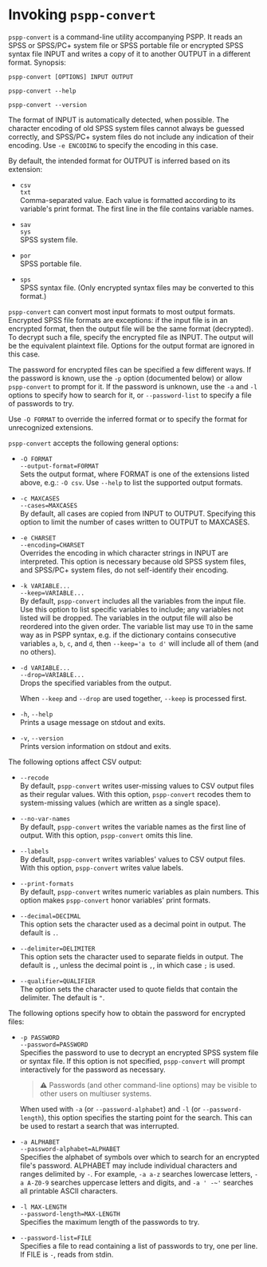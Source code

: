 # Invoking `pspp-convert`

`pspp-convert` is a command-line utility accompanying PSPP.  It reads an
SPSS or SPSS/PC+ system file or SPSS portable file or encrypted SPSS
syntax file INPUT and writes a copy of it to another OUTPUT in a
different format.  Synopsis:

```
pspp-convert [OPTIONS] INPUT OUTPUT

pspp-convert --help

pspp-convert --version
```

The format of INPUT is automatically detected, when possible.  The
character encoding of old SPSS system files cannot always be guessed
correctly, and SPSS/PC+ system files do not include any indication of
their encoding.  Use `-e ENCODING` to specify the encoding in this
case.

By default, the intended format for OUTPUT is inferred based on its
extension:

* `csv`  
  `txt`  
  Comma-separated value.  Each value is formatted according to its
  variable's print format.  The first line in the file contains
  variable names.

* `sav`  
  `sys`  
  SPSS system file.

* `por`  
  SPSS portable file.

* `sps`  
  SPSS syntax file.  (Only encrypted syntax files may be converted to
  this format.)

`pspp-convert` can convert most input formats to most output formats.
Encrypted SPSS file formats are exceptions: if the input file is in an
encrypted format, then the output file will be the same format
(decrypted).  To decrypt such a file, specify the encrypted file as
INPUT.  The output will be the equivalent plaintext file.  Options for
the output format are ignored in this case.

The password for encrypted files can be specified a few different
ways.  If the password is known, use the `-p` option (documented below)
or allow `pspp-convert` to prompt for it.  If the password is unknown,
use the `-a` and `-l` options to specify how to search for it, or
`--password-list` to specify a file of passwords to try.

Use `-O FORMAT` to override the inferred format or to specify the
format for unrecognized extensions.

`pspp-convert` accepts the following general options:

* `-O FORMAT`  
  `--output-format=FORMAT`  
  Sets the output format, where FORMAT is one of the extensions
  listed above, e.g.: `-O csv`.  Use `--help` to list the supported
  output formats.

* `-c MAXCASES`  
  `--cases=MAXCASES`  
  By default, all cases are copied from INPUT to OUTPUT.  Specifying
  this option to limit the number of cases written to OUTPUT to
  MAXCASES.

* `-e CHARSET`  
  `--encoding=CHARSET`  
  Overrides the encoding in which character strings in INPUT are
  interpreted.  This option is necessary because old SPSS system
  files, and SPSS/PC+ system files, do not self-identify their
  encoding.

* `-k VARIABLE...`  
  `--keep=VARIABLE...`  
  By default, `pspp-convert` includes all the variables from the
  input file.  Use this option to list specific variables to include;
  any variables not listed will be dropped.  The variables in the
  output file will also be reordered into the given order.  The
  variable list may use `TO` in the same way as in PSPP syntax, e.g.
  if the dictionary contains consecutive variables `a`, `b`, `c`, and
  `d`, then `--keep='a to d'` will include all of them (and no
  others).

* `-d VARIABLE...`  
  `--drop=VARIABLE...`  
  Drops the specified variables from the output.

  When `--keep` and `--drop` are used together, `--keep` is processed
  first.

* `-h`, `--help`  
  Prints a usage message on stdout and exits.

* `-v`, `--version`  
  Prints version information on stdout and exits.

The following options affect CSV output:

* `--recode`  
  By default, `pspp-convert` writes user-missing values to CSV output
  files as their regular values.  With this option, `pspp-convert`
  recodes them to system-missing values (which are written as a
  single space).

* `--no-var-names`  
  By default, `pspp-convert` writes the variable names as the first
  line of output.  With this option, `pspp-convert` omits this line.

* `--labels`  
  By default, `pspp-convert` writes variables' values to CSV output
  files.  With this option, `pspp-convert` writes value labels.

* `--print-formats`  
  By default, `pspp-convert` writes numeric variables as plain
  numbers.  This option makes `pspp-convert` honor variables' print
  formats.

* `--decimal=DECIMAL`  
  This option sets the character used as a decimal point in output.
  The default is `.`.

* `--delimiter=DELIMITER`  
  This option sets the character used to separate fields in output.
  The default is `,`, unless the decimal point is `,`, in which case
  `;` is used.

* `--qualifier=QUALIFIER`  
  The option sets the character used to quote fields that contain the
  delimiter.  The default is `"`.

The following options specify how to obtain the password for
encrypted files:

* `-p PASSWORD`  
  `--password=PASSWORD`  
  Specifies the password to use to decrypt an encrypted SPSS system
  file or syntax file.  If this option is not specified,
  `pspp-convert` will prompt interactively for the password as
  necessary.

  > ⚠️ Passwords (and other command-line options) may be visible to
  other users on multiuser systems.

  When used with `-a` (or `--password-alphabet`) and `-l` (or
  `--password-length`), this option specifies the starting point for
  the search.  This can be used to restart a search that was
  interrupted.

* `-a ALPHABET`  
  `--password-alphabet=ALPHABET`  
  Specifies the alphabet of symbols over which to search for an
  encrypted file's password.  ALPHABET may include individual
  characters and ranges delimited by `-`.  For example, `-a a-z`
  searches lowercase letters, `-a A-Z0-9` searches uppercase letters
  and digits, and `-a ' -~'` searches all printable ASCII characters.

* `-l MAX-LENGTH`  
  `--password-length=MAX-LENGTH`  
  Specifies the maximum length of the passwords to try.

* `--password-list=FILE`  
  Specifies a file to read containing a list of passwords to try, one
  per line.  If FILE is `-`, reads from stdin.

